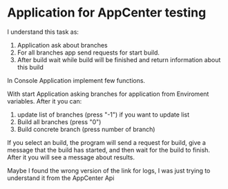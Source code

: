 # Application for AppCenter testing 

I understand this task as: 
1. Application ask about branches
2. For all branches app send requests for start build.
3. After build wait while build will be finished and return information about this build


In Console Application implement few functions.

With start Application asking branches for application from Enviroment variables.
After it you can:
1. update list of branches (press "-1") if you want to update list
2. Build all branches (press "0")
3. Build concrete branch (press number of branch)

If you select an build, the program will send a request for build, give a message that the build has started, and then wait for the build to finish. After it you will see a message about results.

Maybe I found the wrong version of the link for logs, I was just trying to understand it from the AppCenter Api



